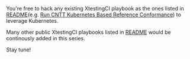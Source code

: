 You're free to hack any existing XtestingCI playbook as the ones listed in
[README](https://github.com/collivier/ansible-role-xtesting)(e.g.
[Run CNTT Kubernetes Based Reference Conformance](https://www.katacoda.com/ollivier/courses/xtestingci/))
to leverage Kubernetes.

Many other public XtestingCI playbooks listed in
[README](https://github.com/collivier/ansible-role-xtesting) would be
continously added in this series.

Stay tune!
